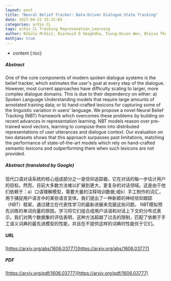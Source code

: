 ```yaml
---
layout: post
title: "Neural Belief Tracker: Data-Driven Dialogue State Tracking"
date: 2017-04-21 15:15:03
categories: arXiv_CL
tags: arXiv_CL Tracking Represenation_Learning
author: Nikola Mrkšić, Diarmuid Ó Séaghdha, Tsung-Hsien Wen, Blaise Thomson, Steve Young
mathjax: true
---
```


* content
{:toc}

##### Abstract
One of the core components of modern spoken dialogue systems is the belief tracker, which estimates the user's goal at every step of the dialogue. However, most current approaches have difficulty scaling to larger, more complex dialogue domains. This is due to their dependency on either: a) Spoken Language Understanding models that require large amounts of annotated training data; or b) hand-crafted lexicons for capturing some of the linguistic variation in users' language. We propose a novel Neural Belief Tracking (NBT) framework which overcomes these problems by building on recent advances in representation learning. NBT models reason over pre-trained word vectors, learning to compose them into distributed representations of user utterances and dialogue context. Our evaluation on two datasets shows that this approach surpasses past limitations, matching the performance of state-of-the-art models which rely on hand-crafted semantic lexicons and outperforming them when such lexicons are not provided.

##### Abstract (translated by Google)
现代口语对话系统的核心组成部分之一是信仰追踪器，它在对话的每一步估计用户的目标。然而，目前大多数方法难以扩展到更大，更复杂的对话领域。这是由于他们依赖于：a）口语理解模型，需要大量的注释培训数据;或b）手工制作的词汇，用于捕捉用户语言中的某些语言变体。我们提出了一种新颖的神经信仰跟踪（NBT）框架，通过建立在代表性学习的最新进展来克服这些问题。 NBT模拟预先训练的单词向量的原因，学习将它们组合成用户话语和对话上下文的分布式表示。我们对两个数据集的评估表明，这种方法超越了过去的限制，匹配了依赖于手工语义词典的最先进模型的性能，并且在不提供这样的词典时性能优于它们。

##### URL
[https://arxiv.org/abs/1606.03777](https://arxiv.org/abs/1606.03777)

##### PDF
[https://arxiv.org/pdf/1606.03777](https://arxiv.org/pdf/1606.03777)

